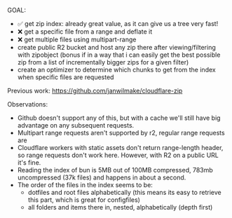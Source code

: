 GOAL:

- ✅ get zip index: already great value, as it can give us a tree very fast!
- ❌ get a specific file from a range and deflate it
- ❌ get multiple files using multipart-range
- create public R2 bucket and host any zip there after viewing/filtering with zipobject (bonus if in a way that i can easily get the best possible zip from a list of incrementally bigger zips for a given filter)
- create an optimizer to determine which chunks to get from the index when specific files are requested

Previous work: https://github.com/janwilmake/cloudflare-zip

Observations:

- Github doesn't support any of this, but with a cache we'll still have big advantage on any subsequent requests.
- Multipart range requests aren't supported by r2, regular range requests are
- Cloudflare workers with static assets don't return range-length header, so range requests don't work here. However, with R2 on a public URL it's fine.
- Reading the index of bun is 5MB out of 100MB compressed, 783mb uncompressed (37k files) and happens in about a second.
- The order of the files in the index seems to be:
  - dotfiles and root files alphabetically (this means its easy to retrieve this part, which is great for configfiles)
  - all folders and items there in, nested, alphabetically (depth first)
